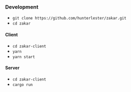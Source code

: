 ### Development

- `git clone https://github.com/hunterlester/zakar.git`
- `cd zakar`

#### Client

- `cd zakar-client`
- `yarn`
- `yarn start`

#### Server

- `cd zakar-client`
- `cargo run`